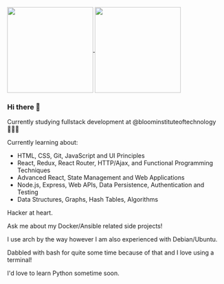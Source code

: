 <a href="#">
  <img height=200 align="center" src="https://github-readme-stats.vercel.app/api?username=kzndotsh&theme=tokyonight&show_icons=true&show=reviews,prs_merged,prs_merged_percentage" />
</a>
<a href="#">
  <img height=200 align="center" src="https://github-readme-stats.vercel.app/api/top-langs?username=kzndotsh&layout=compact&langs_count=8&card_width=320&theme=tokyonight" />
</a>

### Hi there 👋
Currently studying fullstack development at @bloominstituteoftechnology 👨🏻‍💻

Currently learning about:
- HTML, CSS, Git, JavaScript and UI Principles
- ‍React, Redux, React Router, HTTP/Ajax, and Functional Programming Techniques
- Advanced React, State Management and Web Applications
- Node.js, Express, Web APIs, Data Persistence, Authentication and Testing
- Data Structures, Graphs, Hash Tables, Algorithms

Hacker at heart.

Ask me about my Docker/Ansible related side projects!

I use arch by the way however I am also experienced with Debian/Ubuntu.

Dabbled with bash for quite some time because of that and I love using a terminal!

I'd love to learn Python sometime soon.
